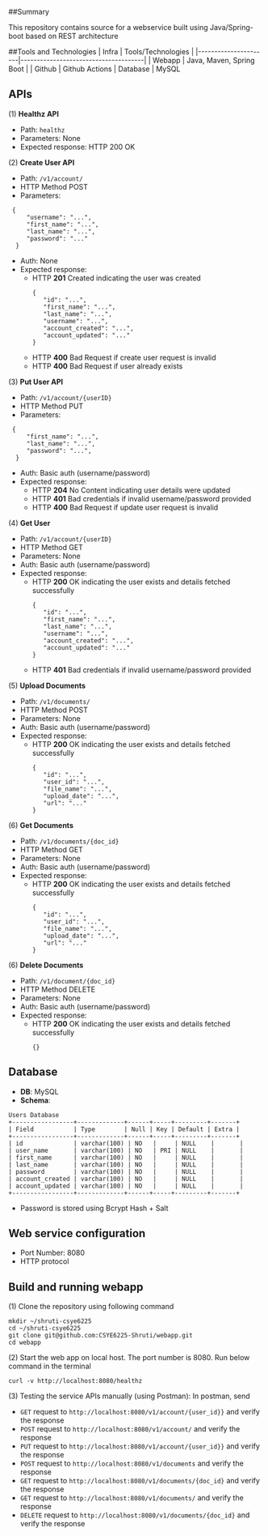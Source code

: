 ##Summary


This repository contains source for a webservice built using Java/Spring-boot based on REST architecture

##Tools and Technologies
| Infra                | Tools/Technologies                   |
|----------------------|--------------------------------------|
| Webapp               | Java, Maven, Spring Boot             |
| Github               | Github Actions
| Database             | MySQL

APIs
----------------------
(1) **Healthz API**
- Path: ``healthz``
- Parameters: None
- Expected response: HTTP 200 OK

(2) **Create User API**
- Path: ``/v1/account/``
- HTTP Method POST
- Parameters:
```
 {
     "username": "...",
     "first_name": "...",
     "last_name": "...",
     "password": "..."
  }
```
- Auth: None
- Expected response:
    - HTTP **201** Created indicating the user was created
      ```
      {
         "id": "...",
         "first_name": "...",
         "last_name": "...",
         "username": "...",
         "account_created": "...",
         "account_updated": "..."
      }
      ```
    - HTTP **400** Bad Request if create user request is invalid
    - HTTP **400** Bad Request if user already exists
      
(3) **Put User API**
- Path: ``/v1/account/{userID}``
- HTTP Method PUT
- Parameters:
```
 {
     "first_name": "...",
     "last_name": "...",
     "password": "...",
  }
```
- Auth: Basic auth (username/password)
- Expected response:
    - HTTP **204** No Content indicating user details were updated
    - HTTP **401** Bad credentials if invalid username/password provided
    - HTTP **400** Bad Request if update user request is invalid

(4) **Get User**
- Path: ``/v1/account/{userID}``
- HTTP Method GET
- Parameters: None
- Auth: Basic auth (username/password)
- Expected response:
    - HTTP **200** OK indicating the user exists and details fetched successfully
      ```
      {
         "id": "...",
         "first_name": "...",
         "last_name": "...",
         "username": "...",
         "account_created": "...",
         "account_updated": "..."
      }
      ```
    - HTTP **401** Bad credentials if invalid username/password provided
      
(5) **Upload Documents**
- Path: ``/v1/documents/``
- HTTP Method POST
- Parameters: None
- Auth: Basic auth (username/password)
- Expected response:
    - HTTP **200** OK indicating the user exists and details fetched successfully
      ```
      {
         "id": "...",
         "user_id": "...",
         "file_name": "...",
         "upload_date": "...",
         "url": "..."
      }
      ```

(6) **Get Documents**
- Path: ``/v1/documents/{doc_id}``
- HTTP Method GET
- Parameters: None
- Auth: Basic auth (username/password)
- Expected response:
    - HTTP **200** OK indicating the user exists and details fetched successfully
      ```
      {
         "id": "...",
         "user_id": "...",
         "file_name": "...",
         "upload_date": "...",
         "url": "..."
      }
      ``` 

(6) **Delete Documents**
- Path: ``/v1/document/{doc_id}``
- HTTP Method DELETE
- Parameters: None
- Auth: Basic auth (username/password)
- Expected response:
    - HTTP **200** OK indicating the user exists and details fetched successfully
      ```
      {} 
Database
----------------------
- **DB**: MySQL
- **Schema**:
```
Users Database
+-----------------+-------------+------+-----+---------+-------+
| Field           | Type        | Null | Key | Default | Extra |
+-----------------+-------------+------+-----+---------+-------+
| id              | varchar(100) | NO   |     | NULL    |       |
| user_name       | varchar(100) | NO   | PRI | NULL    |       |
| first_name      | varchar(100) | NO   |     | NULL    |       |
| last_name       | varchar(100) | NO   |     | NULL    |       |
| password        | varchar(100) | NO   |     | NULL    |       |
| account_created | varchar(100) | NO   |     | NULL    |       |
| account_updated | varchar(100) | NO   |     | NULL    |       |
+-----------------+-------------+------+-----+---------+-------+
```
- Password is stored using Bcrypt Hash + Salt

Web service configuration
----------------------
- Port Number: 8080
- HTTP protocol

Build and running webapp
----------------------
(1) Clone the repository using following command

```
mkdir ~/shruti-csye6225
cd ~/shruti-csye6225
git clone git@github.com:CSYE6225-Shruti/webapp.git
cd webapp
```


(2) Start the web app on local host.
The port number is 8080.
Run below command in the terminal
```
curl -v http://localhost:8080/healthz
```
(3) Testing the service APIs manually (using Postman): In postman, send 
- ``GET`` request to ``http://localhost:8080/v1/account/{user_id}}`` and verify the response
- ``POST`` request to ``http://localhost:8080/v1/account/`` and verify the response
- ``PUT`` request to ``http://localhost:8080/v1/account/{user_id}}`` and verify the response
- ``POST`` request to ``http://localhost:8080/v1/documents`` and verify the response
- ``GET`` request to ``http://localhost:8080/v1/documents/{doc_id}`` and verify the response
- ``GET`` request to ``http://localhost:8080/v1/documents/`` and verify the response
- ``DELETE`` request to ``http://localhost:8080/v1/documents/{doc_id}`` and verify the response

